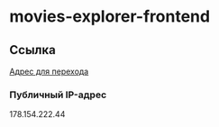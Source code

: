 # movies-explorer-frontend

## Ссылка
[Адрес для перехода](https://adtakush.diploma.nomoredomains.monster)

### Публичный IP-адрес
178.154.222.44
